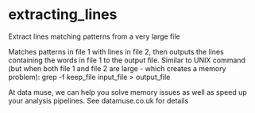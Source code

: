 # extracting_lines
Extract lines matching patterns from a very large file

Matches patterns in file 1 with lines in file 2, then outputs the lines containing the words in file 1 to the output file. Similar to UNIX command (but when both file 1 and file 2 are large - which creates a memory problem): grep -f keep_file input_file > output_file

At data muse, we can help you solve memory issues as well as speed up your analysis pipelines. See datamuse.co.uk for details
